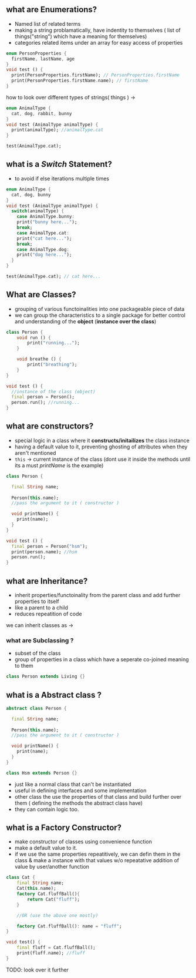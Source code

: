 ## what are Enumerations? 
- Named list of related terms 
- making a string problamatically, have indentity to themselves ( list of things("string") which have a meaning for themselves)
- categories related items under an array for easy access of properties
```dart
enum PersonProperties {
  firstName, lastName, age
}
void test () {
  print(PersonProperties.firstName); // PersonProperties.firstName
  print(PersonProperties.firstName.name); // firstName
}
```

how to look over different types of strings( things ) -> 
```dart
enum AnimalType {
  cat, dog, rabbit, bunny
}
void test (AnimalType animalType) {
  print(animalType); //animalType.cat
}

test(AnimalType.cat);
```
## what is a _Switch_ Statement? 
- to avoid if else iterations multiple times

```dart
enum AnimalType {
  cat, dog, bunny
}
void test (AnimalType animalType) {
  switch(animalType) {
    case AnimalType.bunny:
    print("bunny here...");
    break;
    case AnimalType.cat:
    print("cat here...");
    break;
    case AnimalType.dog:
    print("dog here...");
  }
}

test(AnimalType.cat); // cat here...
```

## What are Classes? 

- grouping of various functoinalities into one packageable piece of data
- we can group the characteristics to a single package for better control and understanding of the **object** (**instance over the class**)

```dart
class Person {
    void run () {
        print("running...");
    }

    void breathe () {
        print("breathing");
    }
}

void test () {
  //instance of the class (object)
  final person = Person();
  person.run(); //running...
}
```
## what are constructors?

- special logic in a class where it **constructs/initailizes** the class instance 
- having a default value to it, preventing ghosting of attributes when they aren't mentioned
- `this` -> current instance of the class (dont use it inside the methods until its a must _printName_ is the example) 
```dart
class Person {

  final String name;
  
  Person(this.name);
  //pass the argument to it ( constructor )

  void printName() {
    print(name);
  }
}

void test () {
  final person = Person("hsm");
  print(person.name); //hsm
  person.run();
}
```

## what are Inheritance?

- inherit properties/functoinality from the parent class and add further properties to itself
- like a parent to a child 
- reduces repeatition of code 

we can inherit classes as ->

### what are Subclassing ? 

- subset of the class 
- group of properties in a class which have a seperate co-joined meaning to them 

```dart
class Person extends Living {}
```

## what is a Abstract class ? 

```dart
abstract class Person {

  final String name;
  
  Person(this.name);
  //pass the argument to it ( constructor )

  void printName() {
    print(name);
  }
}

class Hsm extends Person {}
```
- just like a normal class that can't be instantiated 
- useful in defining interfaces and some implementation 
- other class the use the properties of that class and build further over them ( defining the methods the abstract class have) 
- they can contain logic too. 

## what is a Factory Constructor? 

- make constructor of classes using convenience function
- make a default value to it. 
- if we use the same properties repeatitively, we can defin them in the class & make a instance with that values w/o repeatative addition of value by user/another function

```dart
class Cat {
    final String name; 
    Cat(this.name);
    factory Cat.fluffBall(){
        return Cat("fluff");
    }

    //OR (use the above one mostly)

    factory Cat.fluffBall(): name = "fluff"; 
}

void test() {
    final fluff = Cat.fluffBall();
    print(fluff.name); //fluff
}
```
TODO: look over it further 

